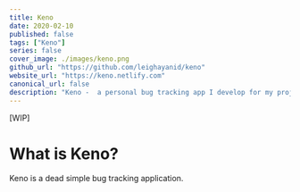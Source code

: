 ```yaml
---
title: Keno
date: 2020-02-10
published: false
tags: ["Keno"]
series: false
cover_image: ./images/keno.png
github_url: "https://github.com/leighayanid/keno"
website_url: "https://keno.netlify.com"
canonical_url: false
description: "Keno -  a personal bug tracking app I develop for my projects and soon-to-be projects. "
---
```


[WIP]

# What is Keno?

Keno is a dead simple bug tracking application.
